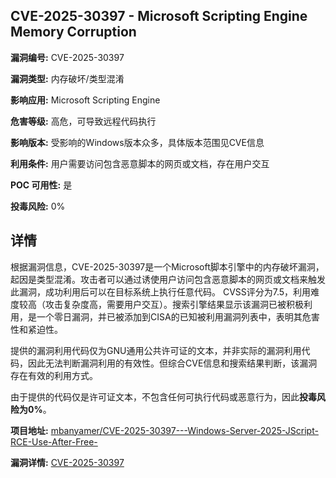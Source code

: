 ## CVE-2025-30397 - Microsoft Scripting Engine Memory Corruption

**漏洞编号:** CVE-2025-30397

**漏洞类型:** 内存破坏/类型混淆

**影响应用:** Microsoft Scripting Engine

**危害等级:** 高危，可导致远程代码执行

**影响版本:** 受影响的Windows版本众多，具体版本范围见CVE信息

**利用条件:** 用户需要访问包含恶意脚本的网页或文档，存在用户交互

**POC 可用性:** 是

**投毒风险:** 0%

## 详情

根据漏洞信息，CVE-2025-30397是一个Microsoft脚本引擎中的内存破坏漏洞，起因是类型混淆。攻击者可以通过诱使用户访问包含恶意脚本的网页或文档来触发此漏洞，成功利用后可以在目标系统上执行任意代码。 CVSS评分为7.5，利用难度较高（攻击复杂度高，需要用户交互）。搜索引擎结果显示该漏洞已被积极利用，是一个零日漏洞，并已被添加到CISA的已知被利用漏洞列表中，表明其危害性和紧迫性。

提供的漏洞利用代码仅为GNU通用公共许可证的文本，并非实际的漏洞利用代码，因此无法判断漏洞利用的有效性。但综合CVE信息和搜索结果判断，该漏洞存在有效的利用方式。

由于提供的代码仅是许可证文本，不包含任何可执行代码或恶意行为，因此**投毒风险为0%**。

**项目地址:** [mbanyamer/CVE-2025-30397---Windows-Server-2025-JScript-RCE-Use-After-Free-](https://github.com/mbanyamer/CVE-2025-30397---Windows-Server-2025-JScript-RCE-Use-After-Free-)

**漏洞详情:** [CVE-2025-30397](https://nvd.nist.gov/vuln/detail/CVE-2025-30397)